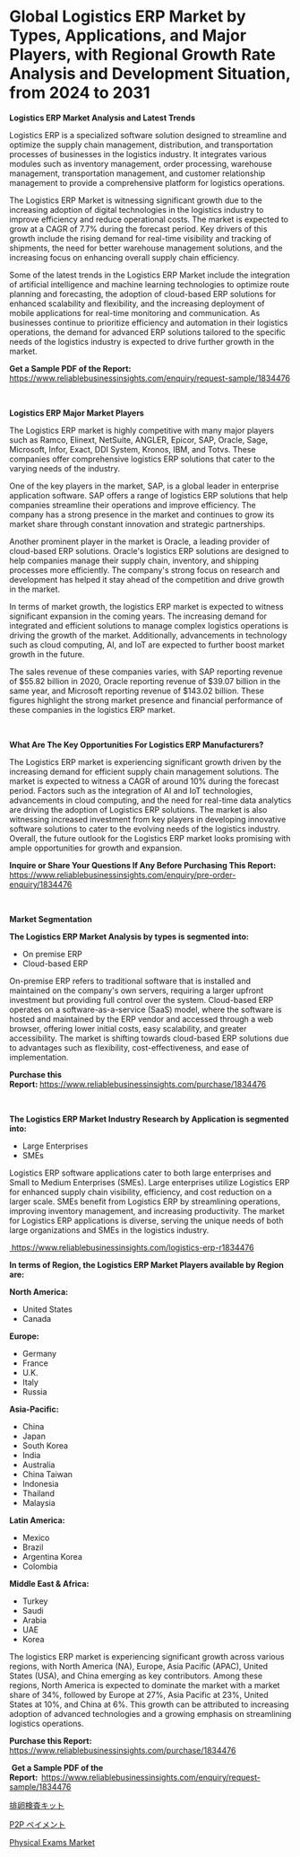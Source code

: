 <p><h1>Global Logistics ERP Market by Types, Applications, and Major Players, with Regional Growth Rate Analysis and Development Situation, from 2024 to 2031</h1></p><p><strong>Logistics ERP Market Analysis and Latest Trends</strong></p>
<p><p>Logistics ERP is a specialized software solution designed to streamline and optimize the supply chain management, distribution, and transportation processes of businesses in the logistics industry. It integrates various modules such as inventory management, order processing, warehouse management, transportation management, and customer relationship management to provide a comprehensive platform for logistics operations.</p><p>The Logistics ERP Market is witnessing significant growth due to the increasing adoption of digital technologies in the logistics industry to improve efficiency and reduce operational costs. The market is expected to grow at a CAGR of 7.7% during the forecast period. Key drivers of this growth include the rising demand for real-time visibility and tracking of shipments, the need for better warehouse management solutions, and the increasing focus on enhancing overall supply chain efficiency.</p><p>Some of the latest trends in the Logistics ERP Market include the integration of artificial intelligence and machine learning technologies to optimize route planning and forecasting, the adoption of cloud-based ERP solutions for enhanced scalability and flexibility, and the increasing deployment of mobile applications for real-time monitoring and communication. As businesses continue to prioritize efficiency and automation in their logistics operations, the demand for advanced ERP solutions tailored to the specific needs of the logistics industry is expected to drive further growth in the market.</p></p>
<p><strong>Get a Sample PDF of the Report:&nbsp;</strong> <a href="https://www.reliablebusinessinsights.com/enquiry/request-sample/1834476">https://www.reliablebusinessinsights.com/enquiry/request-sample/1834476</a></p>
<p>&nbsp;</p>
<p><strong>Logistics ERP Major Market Players</strong></p>
<p><p>The Logistics ERP market is highly competitive with many major players such as Ramco, Elinext, NetSuite, ANGLER, Epicor, SAP, Oracle, Sage, Microsoft, Infor, Exact, DDI System, Kronos, IBM, and Totvs. These companies offer comprehensive logistics ERP solutions that cater to the varying needs of the industry.</p><p>One of the key players in the market, SAP, is a global leader in enterprise application software. SAP offers a range of logistics ERP solutions that help companies streamline their operations and improve efficiency. The company has a strong presence in the market and continues to grow its market share through constant innovation and strategic partnerships.</p><p>Another prominent player in the market is Oracle, a leading provider of cloud-based ERP solutions. Oracle's logistics ERP solutions are designed to help companies manage their supply chain, inventory, and shipping processes more efficiently. The company's strong focus on research and development has helped it stay ahead of the competition and drive growth in the market.</p><p>In terms of market growth, the logistics ERP market is expected to witness significant expansion in the coming years. The increasing demand for integrated and efficient solutions to manage complex logistics operations is driving the growth of the market. Additionally, advancements in technology such as cloud computing, AI, and IoT are expected to further boost market growth in the future.</p><p>The sales revenue of these companies varies, with SAP reporting revenue of $55.82 billion in 2020, Oracle reporting revenue of $39.07 billion in the same year, and Microsoft reporting revenue of $143.02 billion. These figures highlight the strong market presence and financial performance of these companies in the logistics ERP market.</p></p>
<p>&nbsp;</p>
<p><strong>What Are The Key Opportunities For Logistics ERP Manufacturers?</strong></p>
<p><p>The Logistics ERP market is experiencing significant growth driven by the increasing demand for efficient supply chain management solutions. The market is expected to witness a CAGR of around 10% during the forecast period. Factors such as the integration of AI and IoT technologies, advancements in cloud computing, and the need for real-time data analytics are driving the adoption of Logistics ERP solutions. The market is also witnessing increased investment from key players in developing innovative software solutions to cater to the evolving needs of the logistics industry. Overall, the future outlook for the Logistics ERP market looks promising with ample opportunities for growth and expansion.</p></p>
<p><strong>Inquire or Share Your Questions If Any Before Purchasing This Report:</strong> <a href="https://www.reliablebusinessinsights.com/enquiry/pre-order-enquiry/1834476">https://www.reliablebusinessinsights.com/enquiry/pre-order-enquiry/1834476</a></p>
<p>&nbsp;</p>
<p><strong>Market Segmentation</strong></p>
<p><strong>The Logistics ERP Market Analysis by types is segmented into:</strong></p>
<p><ul><li>On premise ERP</li><li>Cloud-based ERP</li></ul></p>
<p><p>On-premise ERP refers to traditional software that is installed and maintained on the company's own servers, requiring a larger upfront investment but providing full control over the system. Cloud-based ERP operates on a software-as-a-service (SaaS) model, where the software is hosted and maintained by the ERP vendor and accessed through a web browser, offering lower initial costs, easy scalability, and greater accessibility. The market is shifting towards cloud-based ERP solutions due to advantages such as flexibility, cost-effectiveness, and ease of implementation.</p></p>
<p><strong>Purchase this Report:&nbsp;</strong><a href="https://www.reliablebusinessinsights.com/purchase/1834476">https://www.reliablebusinessinsights.com/purchase/1834476</a></p>
<p>&nbsp;</p>
<p><strong>The Logistics ERP Market Industry Research by Application is segmented into:</strong></p>
<p><ul><li>Large Enterprises</li><li>SMEs</li></ul></p>
<p><p>Logistics ERP software applications cater to both large enterprises and Small to Medium Enterprises (SMEs). Large enterprises utilize Logistics ERP for enhanced supply chain visibility, efficiency, and cost reduction on a larger scale. SMEs benefit from Logistics ERP by streamlining operations, improving inventory management, and increasing productivity. The market for Logistics ERP applications is diverse, serving the unique needs of both large organizations and SMEs in the logistics industry.</p></p>
<p><a href="https://www.reliablebusinessinsights.com/logistics-erp-r1834476">&nbsp;https://www.reliablebusinessinsights.com/logistics-erp-r1834476</a></p>
<p><strong>In terms of Region, the Logistics ERP Market Players available by Region are:</strong></p>
<p>
    <p> <strong> North America: </strong>
        <ul>
            <li>United States</li>
            <li>Canada</li>
        </ul>
        </p> 
    <p> <strong> Europe: </strong>
        <ul>
            <li>Germany</li>
            <li>France</li>
            <li>U.K.</li>
            <li>Italy</li>
            <li>Russia</li>
        </ul>
        </p> 
    <p> <strong> Asia-Pacific: </strong>
        <ul>
            <li>China</li>
            <li>Japan</li>
            <li>South Korea</li>
            <li>India</li>
            <li>Australia</li>
            <li>China Taiwan</li>
            <li>Indonesia</li>
            <li>Thailand</li>
            <li>Malaysia</li>
        </ul>
        </p> 
    <p> <strong> Latin America: </strong>
        <ul>
            <li>Mexico</li>
            <li>Brazil</li>
            <li>Argentina Korea</li>
            <li>Colombia</li>
        </ul>
        </p> 
    <p> <strong> Middle East & Africa: </strong>
        <ul>
            <li>Turkey</li>
            <li>Saudi</li>
            <li>Arabia</li>
            <li>UAE</li>
            <li>Korea</li>
        </ul>
    </p>
    </p>
<p><p>The logistics ERP market is experiencing significant growth across various regions, with North America (NA), Europe, Asia Pacific (APAC), United States (USA), and China emerging as key contributors. Among these regions, North America is expected to dominate the market with a market share of 34%, followed by Europe at 27%, Asia Pacific at 23%, United States at 10%, and China at 6%. This growth can be attributed to increasing adoption of advanced technologies and a growing emphasis on streamlining logistics operations.</p></p>
<p><strong>Purchase this Report: </strong><a href="https://www.reliablebusinessinsights.com/purchase/1834476">https://www.reliablebusinessinsights.com/purchase/1834476</a></p>
<p>&nbsp;<strong>Get a Sample PDF of the Report:&nbsp;&nbsp;</strong><a href="https://www.reliablebusinessinsights.com/enquiry/request-sample/1834476">https://www.reliablebusinessinsights.com/enquiry/request-sample/1834476</a></p>
<p><strong></strong></p>
<p><p><a href="https://github.com/tanyaali3/Market-Research-Report-List-2/blob/main/8508054181323.md">排卵検査キット</a></p><p><a href="https://github.com/DwightHuels1/Market-Research-Report-List-2/blob/main/1638693181324.md">P2P ペイメント</a></p><p><a href="https://github.com/LaceyZemlak1/Market-Research-Report-List-1/blob/main/physical-exams-market.md">Physical Exams Market</a></p></p>